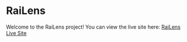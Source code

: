 # RaiLens
Welcome to the RaiLens project! You can view the live site here: [RaiLens Live Site](https://railens.onrender.com/)
